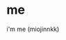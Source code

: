 <!DOCTYPE html>
<html>
  <head>
    <meta charset="UTF-8">
    <meta lang="en-US">
  </head>
  <body>
    <h1>me</h1>
    <p>i'm me (miojinnkk)</p>
  </body>
</html>








<!--- 
...

wait

get out of here >:( 

---!>

